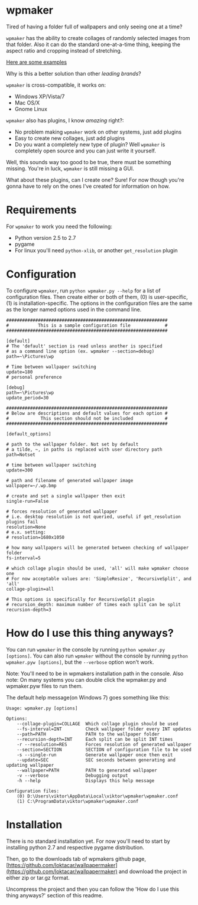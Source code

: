wpmaker
===============================================================================

Tired of having a folder full of wallpapers and only seeing one at a time?

`wpmaker` has the ability to create collages of randomly selected images from
that folder. Also it can do the standard one-at-a-time thing, keeping the aspect
ratio and cropping instead of stretching.

[Here are some examples](http://imgur.com/a/9MFjX#0)

Why is this a better solution than other *leading brands*?

`wpmaker` is cross-compatible, it works on:
- Windows XP/Vista/7
- Mac OS/X
- Gnome Linux

`wpmaker` also has plugins, I know *amazing* right?:
- No problem making `wpmaker` work on other systems, just add plugins
- Easy to create new collages, just add plugins
- Do you want a completely new type of plugin? Well `wpmaker` is completely 
open source and you can just write it yourself.

Well, this sounds way too good to be true, there must be something missing.
You're in luck, `wpmaker` is still missing a GUI.

What about these plugins, can I create one? Sure! For now though you're gonna have
to rely on the ones I've created for information on how.

Requirements
===============================================================================
For `wpmaker` to work you need the following:

- Python version 2.5 to 2.7
- pygame
- For linux you'll need `python-xlib`, or another `get_resolution` plugin

Configuration
===============================================================================

To configure `wpmaker`, run `python wpmaker.py --help` for a list of
configuration files. Then create either or both of them, (0) is user-specific, (1) is
installation-specific. The options in the configuration files are the same as
the longer named options used in the command line.

```
#############################################################
#           This is a sample configuration file             #
#############################################################

[default]
# The 'default' section is read unless another is specified
# as a command line option (ex. wpmaker --section=debug)
path=~\Pictures\wp

# Time between wallpaper switching
update=180
# personal preference

[debug]
path=~\Pictures\wp
update_period=30

#############################################################
# Below are descriptions and default values for each option #
#            This section should not be included            #
#############################################################

[default_options]

# path to the wallpaper folder. Not set by default
# a tilde, ~, in paths is replaced with user directory path
path=Notset

# time between wallpaper switching
update=300

# path and filename of generated wallpaper image
wallpaper=~/.wp.bmp

# create and set a single wallpaper then exit
single-run=False

# forces resolution of generated wallpaper
# i.e. desktop resolution is not queried, useful if get_resolution plugins fail
resolution=None
# e.x. setting:
# resolution=1680x1050

# how many wallpapers will be generated between checking of wallpaper folder
fs-interval=5

# which collage plugin should be used, 'all' will make wpmaker choose one
# For now acceptable values are: 'SimpleResize', 'RecursiveSplit', and 'all'
collage-plugin=all

# This options is specifically for RecursiveSplit plugin
# recursion_depth: maximum number of times each split can be split
recursion-depth=3

```

How do I use this thing anyways?
===============================================================================

You can run `wpmaker` in the console by running `python wpmaker.py [options]`.
You can also run `wpmaker` without the console by running `python wpmaker.pyw
[options]`, but the `--verbose` option won't work.

Note: You'll need to be in wpmakers installation path in the console.
Also note: On many systems you can double click the wpmaker.py and wpmaker.pyw
files to run them.

The default help message(on Windows 7) goes something like this:

```
Usage: wpmaker.py [options]

Options:
    --collage-plugin=COLLAGE  Which collage plugin should be used
    --fs-interval=INT         Check wallpaper folder every INT updates
    --path=PATH               PATH to the wallpaper folder
    --recursion-depth=INT     Each split can be split INT times
    -r --resolution=RES       Forces resolution of generated wallpaper
    --section=SECTION         SECTION of configuration file to be used
    -s --single-run           Generate wallpaper once then exit
    --update=SEC              SEC seconds between generating and updating wallpaper
    --wallpaper=PATH          PATH to generated wallpaper
    -v --verbose              Debugging output
    -h --help                 Displays this help message

Configuration files:
    (0) D:\Users\viktor\AppData\Local\viktor\wpmaker\wpmaker.conf
    (1) C:\ProgramData\viktor\wpmaker\wpmaker.conf
```

Installation
===============================================================================
There is no standard installation yet. For now you'll need to start by
installing python 2.7 and respective pygame distribution.

Then, go to the downloads tab of wpmakers github page,
[https://github.com/loktacar/wallpapermaker](https://github.com/loktacar/wallpapermaker)
and download the project in either zip or tar.gz format.

Uncompress the project and then you can follow the 'How do I use this thing
anyways?' section of this readme.
